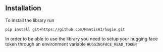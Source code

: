 ## Installation

To install the library run

```
pip install git+https://github.com/MantisAI/hugie.git
```

In order to be able to use the library you need to setup
your hugging face token through an environment variable
`HUGGINGFACE_READ_TOKEN`
